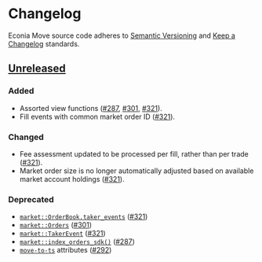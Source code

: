 # Changelog

Econia Move source code adheres to [Semantic Versioning] and [Keep a Changelog] standards.

## [Unreleased]

### Added

- Assorted view functions ([#287], [#301], [#321]).
- Fill events with common market order ID ([#321]).

### Changed

- Fee assessment updated to be processed per fill, rather than per trade ([#321]).
- Market order size is no longer automatically adjusted based on available market account holdings ([#321]).

### Deprecated

- [`market::OrderBook.taker_events`](https://github.com/econia-labs/econia/blob/v4.0.2-audited/src/move/econia/sources/market.move#L587) ([#321])
- [`market::Orders`](https://github.com/econia-labs/econia/blob/v4.0.2-audited/src/move/econia/sources/market.move#L3337) ([#301])
- [`market::TakerEvent`](https://github.com/econia-labs/econia/blob/v4.0.2-audited/src/move/econia/sources/market.move#L600) ([#321])
- [`market::index_orders_sdk()`](https://github.com/econia-labs/econia/blob/v4.0.2-audited/src/move/econia/sources/market.move#L3362) ([#287])
- [`move-to-ts`](https://github.com/hippospace/move-to-ts) attributes ([#292])

[#287]: https://github.com/econia-labs/econia/pull/287
[#292]: https://github.com/econia-labs/econia/pull/292
[#301]: https://github.com/econia-labs/econia/pull/301
[#321]: https://github.com/econia-labs/econia/pull/321
[keep a changelog]: https://keepachangelog.com/en/1.0.0/
[semantic versioning]: https://semver.org/spec/v2.0.0.html
[unreleased]: https://github.com/econia-labs/econia/compare/v4.0.2-audited...HEAD
